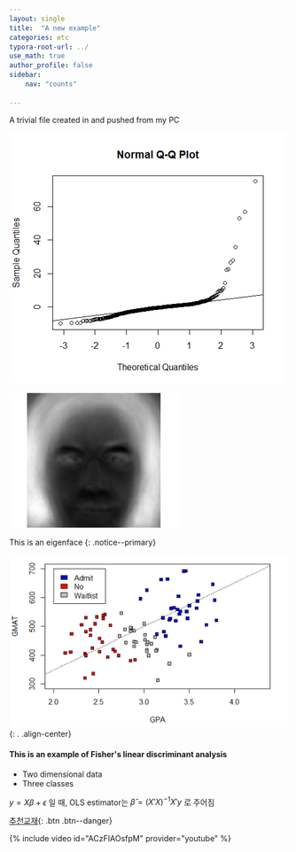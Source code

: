 ```yaml
---
layout: single
title:  "A new example"
categories: etc
typora-root-url: ../
use_math: true
author_profile: false
sidebar:
    nav: "counts"

---
```


A trivial file created in and pushed from my PC

![q1_2_qqplot](/assets/images/q1_2_qqplot.png)

<img src="/assets/images/2023-04-04-frompc/EigenFace.png" alt="EigenFace" style="zoom:67%;" />

This is an eigenface
{: .notice--primary}

![q2_4_scaledplot](/assets/images/2023-04-04-frompc/q2_4_scaledplot.png){: . .align-center}

<div class="notice--danger">
<h4>This is an example of Fisher's linear discriminant analysis</h4>
<ul>
    <li> Two dimensional data </li>
    <li> Three classes </li>
</ul>
</div>

$y = X \beta + \epsilon$ 일 때, OLS estimator는
$\hat{\beta} = (X'X)^{-1}X'y$ 로 주어짐

[추천교재](https://product.kyobobook.co.kr/detail/S000001681559){: .btn .btn--danger}

{% include video id="ACzFIAOsfpM" provider="youtube" %}